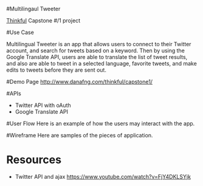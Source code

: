 #Multilingaul Tweeter

[Thinkful](http://www.thinkful.com) Capstone #/1 project


#Use Case

Multilingual Tweeter is an app that allows users to connect to their Twitter account, and search for tweets based on a keyword. Then by using the Google Translate API, users are able to translate the list of tweet results, and also are able to tweet in a selected language, favorite tweets, and make edits to tweets before they are sent out.

#Demo Page http://www.danafng.com/thinkful/capstone1/

#APIs

+ Twitter API with oAuth
+ Google Translate API

#User Flow
Here is an example of how the users may interact with the app.

#Wireframe
Here are samples of the pieces of application.


# Resources

+ Twitter API and ajax https://www.youtube.com/watch?v=FjY4DKLSYjk
